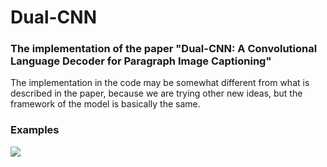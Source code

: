 # Dual-CNN
### The implementation of the paper "Dual-CNN: A Convolutional Language Decoder for Paragraph Image Captioning"
The implementation in the code may be somewhat different from what is described in the paper, because we are trying other new ideas, but the framework of the model is basically the same.
### Examples
![](https://github.com/hy-liang/CNN-Caption/blob/master/imgs/examples.png)

